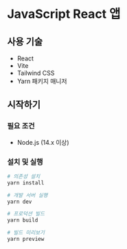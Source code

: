 # JavaScript React 앱

## 사용 기술
- React
- Vite
- Tailwind CSS
- Yarn 패키지 매니저

## 시작하기

### 필요 조건
- Node.js (14.x 이상)

### 설치 및 실행
```bash
# 의존성 설치
yarn install

# 개발 서버 실행
yarn dev

# 프로덕션 빌드
yarn build

# 빌드 미리보기
yarn preview
```
